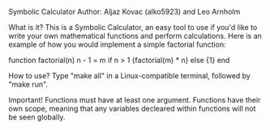 Symbolic Calculator
Author: Aljaz Kovac (alko5923) and Leo Arnholm

What is it?
This is a Symbolic Calculator, an easy tool to use if you'd like to write your own 
mathematical functions and perform calculations. Here is an example of how you would 
implement a simple factorial function: 

function factorial(n)
  n - 1 = m
  if n > 1 {factorial(m) * n} else {1}
end

How to use? 
Type "make all" in a Linux-compatible terminal, followed by "make run". 

Important!
Functions must have at least one argument. Functions have their own scope, meaning
that any variables decleared within functions will not be seen globally.
